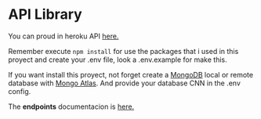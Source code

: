 # API Library

You can proud in heroku API [here.]() 

Remember execute ``` npm install ``` for use the packages that i used in this proyect and create your .env file, look a .env.example for make this.

If you want install this proyect, not forget create a [MongoDB](https://docs.mongodb.com/) local or remote database with [Mongo Atlas](https://www.mongodb.com/cloud/atlas/lp/try2?utm_source=google&utm_campaign=gs_americas_colombia_search_core_brand_atlas_desktop&utm_term=mongodb&utm_medium=cpc_paid_search&utm_ad=e&utm_ad_campaign_id=12212624317&adgroup=115749712463&gclid=Cj0KCQiA3rKQBhCNARIsACUEW_Zs5at2UHp1Xwv0MeNjPq4GVuv5tqdD3Sa4yhFtBhCLqC2NNPrPhVcaAssJEALw_wcB). And provide your database CNN in the .env config.

The **endpoints** documentacion is [here.](https://documenter.getpostman.com/view/17493560/UVkgxzHd)